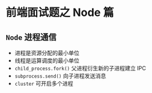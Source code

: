 # 前端面试题之 Node 篇

## `Node` 进程通信
- 进程是资源分配的最小单位
- 线程是运算调度的最小单位
- `child_process.fork()` 父进程衍生新的子进程建立 IPC
- `subprocess.send()` 向子进程发送消息
- `cluster` 可开启多个进程

## 